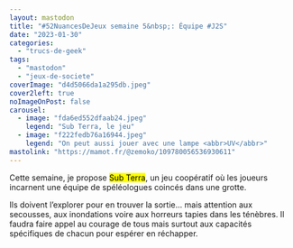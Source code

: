 ```yaml
---
layout: mastodon
title: "#52NuancesDeJeux semaine 5&nbsp;: Équipe #J2S"
date: "2023-01-30"
categories: 
  - "trucs-de-geek"
tags: 
  - "mastodon"
  - "jeux-de-societe"
coverImage: "d4d5066da1a295db.jpeg"
cover2left: true
noImageOnPost: false
carousel: 
  - image: "fda6ed552dfaab24.jpeg"
    legend: "Sub Terra, le jeu"
  - image: "f222fedb76a16944.jpeg"
    legend: "On peut aussi jouer avec une lampe <abbr>UV</abbr>"
mastolink: "https://mamot.fr/@zemoko/109780056536930611"
---
```


Cette semaine, je propose <mark>Sub Terra</mark>, un jeu coopératif où les joueurs incarnent une équipe de spéléologues coincés dans une grotte.

Ils doivent l’explorer pour en trouver la sortie… mais attention aux secousses, aux inondations voire aux horreurs tapies dans les ténèbres. Il faudra faire appel au courage de tous mais surtout aux capacités spécifiques de chacun pour espérer en réchapper.
